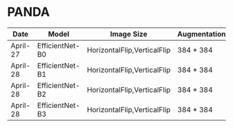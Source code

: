 # PANDA

|Date|Model| Image Size |Augmentation| Validation | LB |
|----|-----|------------|------------|------------|----|
|April-27|EfficientNet-B0|HorizontalFlip,VerticalFlip|384 * 384|0.7287| 0.64
|April-28|EfficientNet-B1|HorizontalFlip,VerticalFlip|384 * 384|0.7588| 0.62
|April-28|EfficientNet-B2|HorizontalFlip,VerticalFlip|384 * 384|0.7486| 
|April-28|EfficientNet-B3|HorizontalFlip,VerticalFlip|384 * 384|0.7486| 
